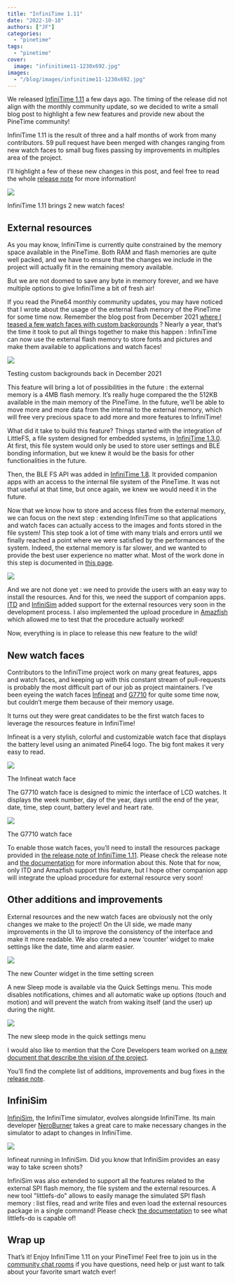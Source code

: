 ```yaml
---
title: "InfiniTime 1.11"
date: "2022-10-18"
authors: ["JF"]
categories: 
  - "pinetime"
tags: 
  - "pinetime"
cover: 
  image: "infinitime11-1230x692.jpg"
images:
  - "/blog/images/infinitime11-1230x692.jpg"
---
```


We released [InfiniTime 1.11](https://github.com/InfiniTimeOrg/InfiniTime/releases/tag/1.11.0) a few days ago. The timing of the release did not align with the monthly community update, so we decided to write a small blog post to highlight a few new features and provide new about the PineTime community!

InfiniTime 1.11 is the result of three and a half months of work from many contributors. 59 pull request have been merged with changes ranging from new watch faces to small bug fixes passing by improvements in multiples area of the project.

I’ll highlight a few of these new changes in this post, and feel free to read the whole [release note](https://github.com/InfiniTimeOrg/InfiniTime/releases/tag/1.10.0) for more information!

![](/blog/images/shooting_1-682x1024.jpg)

InfiniTime 1.11 brings 2 new watch faces!

## External resources

As you may know, InfiniTime is currently quite constrained by the memory space available in the PineTime. Both RAM and flash memories are quite well packed, and we have to ensure that the changes we include in the project will actually fit in the remaining memory available.

But we are not doomed to save any byte in memory forever, and we have multiple options to give InfiniTime a bit of fresh air!

If you read the Pine64 monthly community updates, you may have noticed that I wrote about the usage of the external flash memory of the PineTime for some time now. Remember the blog post from December 2021 [where I teased a few watch faces with custom backgrounds](https://www.pine64.org/2021/12/15/december-update-a-year-in-review/) ? Nearly a year, that’s the time it took to put all things together to make this happen : InfiniTime can now use the external flash memory to store fonts and pictures and make them available to applications and watch faces!

![](/blog/images/custom-backgrounds-300x300.png)

Testing custom backgrounds back in December 2021

This feature will bring a lot of possibilities in the future : the external memory is a 4MB flash memory. It’s really huge compared the the 512KB available in the main memory of the PineTime. In the future, we’ll be able to move more and more data from the internal to the external memory, which will free very precious space to add more and more features to InfiniTime!

What did it take to build this feature? Things started with the integration of LittleFS, a file system designed for embedded systems, in [InfiniTime 1.3.0](https://github.com/InfiniTimeOrg/InfiniTime/releases/tag/1.3.0). At first, this file system would only be used to store user settings and BLE bonding information, but we knew it would be the basis for other functionalities in the future.

Then, the BLE FS API was added in [InfiniTime 1.8](https://github.com/InfiniTimeOrg/InfiniTime/releases/tag/1.8.0). It provided companion apps with an access to the internal file system of the PineTime. It was not that useful at that time, but once again, we knew we would need it in the future.

Now that we know how to store and access files from the external memory, we can focus on the next step : extending InfiniTime so that applications and watch faces can actually access to the images and fonts stored in the file system! This step took a lot of time with many trials and errors until we finally reached a point where we were satisfied by the performances of the system. Indeed, the external memory is far slower, and we wanted to provide the best user experience no matter what. Most of the work done in this step is documented in [this page](https://github.com/InfiniTimeOrg/InfiniTime/issues/321).

![](/blog/images/external-resources-history.png)

And we are not done yet : we need to provide the users with an easy way to install the resources. And for this, we need the support of companion apps. [ITD](https://gitea.arsenm.dev/Arsen6331/itd) and [InfiniSim](https://github.com/InfiniTimeOrg/InfiniSim) added support for the external resources very soon in the development process. I also implemented the upload procedure in [Amazfish](https://github.com/piggz/harbour-amazfish/pull/236) which allowed me to test that the procedure actually worked!

Now, everything is in place to release this new feature to the wild!

## New watch faces

Contributors to the InfiniTime project work on many great features, apps and watch faces, and keeping up with this constant stream of pull-requests is probably the most difficult part of our job as project maintainers. I’ve been eyeing the watch faces [Infineat](https://github.com/InfiniTimeOrg/InfiniTime/pull/1024) and [G7710](https://github.com/InfiniTimeOrg/InfiniTime/pull/1122) for quite some time now, but couldn’t merge them because of their memory usage.

It turns out they were great candidates to be the first watch faces to leverage the resources feature in InfiniTime!

Infineat is a very stylish, colorful and customizable watch face that displays the battery level using an animated Pine64 logo. The big font makes it very easy to read.

![](/blog/images/infineat.png)

The Infineat watch face

The G7710 watch face is designed to mimic the interface of LCD watches. It displays the week number, day of the year, days until the end of the year, date, time, step count, battery level and heart rate.

![](/blog/images/g7710.png)

The G7710 watch face

To enable those watch faces, you’ll need to install the resources package provided in [the release note of InfiniTime 1.11](https://github.com/InfiniTimeOrg/InfiniTime/releases/tag/1.11.0). Please check the release note and [the documentation](https://github.com/InfiniTimeOrg/InfiniTime/blob/develop/doc/gettingStarted/updating-software.md#updating-resources) for more information about this. Note that for now, only ITD and Amazfish support this feature, but I hope other companion app will integrate the upload procedure for external resource very soon!

## Other additions and improvements

External resources and the new watch faces are obviously not the only changes we make to the project! On the UI side, we made many improvements in the UI to improve the consistency of the interface and make it more readable. We also created a new ‘counter’ widget to make settings like the date, time and alarm easier.

![](/blog/images/counter-widget.png)

The new Counter widget in the time setting screen

A new Sleep mode is available via the Quick Settings menu. This mode disables notifications, chimes and all automatic wake up options (touch and motion) and will prevent the watch from waking itself (and the user) up during the night.

![](/blog/images/sleep-mode.png)

The new sleep mode in the quick settings menu

I would also like to mention that the Core Developers team worked on [a new document that describe the vision of the project](https://github.com/InfiniTimeOrg/InfiniTime/blob/develop/doc/InfiniTimeVision.md).

You’ll find the complete list of additions, improvements and bug fixes in the [release note](https://github.com/InfiniTimeOrg/InfiniTime/releases/tag/1.11.0).

## InfiniSim

[InfiniSim](https://github.com/InfiniTimeOrg/InfiniSim), the InfiniTime simulator, evolves alongside InfiniTime. Its main developer [NeroBurner](https://github.com/NeroBurner) takes a great care to make necessary changes in the simulator to adapt to changes in InfiniTime.

![](/blog/images/infinisim-1-1024x337.png)

Infineat running in InfiniSim. Did you know that InfiniSim provides an easy way to take screen shots?

InfiniSim was also extended to support all the features related to the external SPI flash memory, the file system and the external resources. A new tool "littlefs-do" allows to easily manage the simulated SPI flash memory : list files, read and write files and even load the external resources package in a single command! Please check [the documentation](https://github.com/InfiniTimeOrg/InfiniSim#littlefs-do-helper) to see what littlefs-do is capable of!

## Wrap up

That’s it! Enjoy InfiniTime 1.11 on your PineTime! Feel free to join us in the [community chat rooms](https://wiki.pine64.org/wiki/Main_Page#Chat_Platforms) if you have questions, need help or just want to talk about your favorite smart watch ever!
